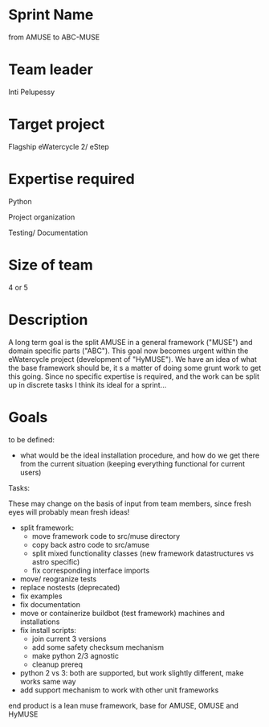 # Sprint Name 

from AMUSE to ABC-MUSE

# Team leader

Inti Pelupessy

# Target project 

Flagship eWatercycle 2/ eStep

# Expertise required

Python

Project organization

Testing/ Documentation

# Size of team

4 or 5

# Description

A long term goal is the split AMUSE in a general framework ("MUSE") and domain specific parts ("ABC"). This goal now becomes urgent
within the eWatercycle project (development of "HyMUSE"). We have an idea of what the base framework should be, it s a matter
of doing some grunt work to get this going. Since no specific expertise is required, and the work can be split up in discrete tasks
I think its ideal for a sprint...

# Goals

to be defined: 
 - what would be the ideal installation procedure, and how do we get there from the current situation (keeping everything functional
 for current users)

Tasks:

These may change on the basis of input from team members, since fresh eyes will probably mean fresh ideas!

- split framework:
  * move framework code to src/muse directory
  * copy back astro code to src/amuse
  * split mixed functionality classes (new framework datastructures vs astro specific)
  * fix corresponding interface imports
- move/ reogranize tests
- replace nostests (deprecated)
- fix examples
- fix documentation
- move or containerize buildbot (test framework) machines and installations
- fix install scripts:
  * join current 3 versions
  * add some safety checksum mechanism
  * make python 2/3 agnostic
  * cleanup prereq
 - python 2 vs 3: both are supported, but work slightly different, make works same way
 - add support mechanism to work with other unit frameworks 
 
 end product is a lean muse framework, base for AMUSE, OMUSE and HyMUSE 
 

